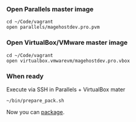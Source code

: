 ### Open Parallels master image

    cd ~/Code/vagrant
    open parallels/magehostdev.pro.pvm
    
### Open VirtualBox/VMware master image

    cd ~/Code/vagrant
    open virtualbox.vmwarevm/magehostdev.pro.vbox

### When ready

Execute via SSH in Parallels + VirtualBox mater

    ~/bin/prepare_pack.sh
    
Now you can [package](https://github.com/magehost/vagrant/blob/xenial/PACKAGE.md).
